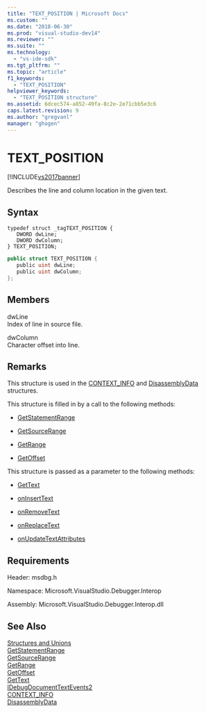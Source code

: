 ```yaml
---
title: "TEXT_POSITION | Microsoft Docs"
ms.custom: ""
ms.date: "2018-06-30"
ms.prod: "visual-studio-dev14"
ms.reviewer: ""
ms.suite: ""
ms.technology: 
  - "vs-ide-sdk"
ms.tgt_pltfrm: ""
ms.topic: "article"
f1_keywords: 
  - "TEXT_POSITION"
helpviewer_keywords: 
  - "TEXT_POSITION structure"
ms.assetid: 6dcec574-a852-49fa-8c2e-2e71cbb5e3c6
caps.latest.revision: 9
ms.author: "gregvanl"
manager: "ghogen"
---
```

# TEXT_POSITION
[!INCLUDE[vs2017banner](../../../includes/vs2017banner.md)]

  
Describes the line and column location in the given text.  
  
## Syntax  
  
```cpp#  
typedef struct _tagTEXT_POSITION {   
   DWORD dwLine;  
   DWORD dwColumn;  
} TEXT_POSITION;  
```  
  
```csharp  
public struct TEXT_POSITION {   
   public uint dwLine;  
   public uint dwColumn;  
};  
```  
  
## Members  
 dwLine  
 Index of line in source file.  
  
 dwColumn  
 Character offset into line.  
  
## Remarks  
 This structure is used in the [CONTEXT_INFO](../../../extensibility/debugger/reference/context-info.md) and [DisassemblyData](../../../extensibility/debugger/reference/disassemblydata.md) structures.  
  
 This structure is filled in by a call to the following methods:  
  
-   [GetStatementRange](../../../extensibility/debugger/reference/idebugdocumentcontext2-getstatementrange.md)  
  
-   [GetSourceRange](../../../extensibility/debugger/reference/idebugdocumentcontext2-getsourcerange.md)  
  
-   [GetRange](../../../extensibility/debugger/reference/idebugdocumentposition2-getrange.md)  
  
-   [GetOffset](../../../extensibility/debugger/reference/idebugfunctionposition2-getoffset.md)  
  
 This structure is passed as a parameter to the following methods:  
  
-   [GetText](../../../extensibility/debugger/reference/idebugdocumenttext2-gettext.md)  
  
-   [onInsertText](../../../extensibility/debugger/reference/idebugdocumenttextevents2-oninserttext.md)  
  
-   [onRemoveText](../../../extensibility/debugger/reference/idebugdocumenttextevents2-onremovetext.md)  
  
-   [onReplaceText](../../../extensibility/debugger/reference/idebugdocumenttextevents2-onreplacetext.md)  
  
-   [onUpdateTextAttributes](../../../extensibility/debugger/reference/idebugdocumenttextevents2-onupdatetextattributes.md)  
  
## Requirements  
 Header: msdbg.h  
  
 Namespace: Microsoft.VisualStudio.Debugger.Interop  
  
 Assembly: Microsoft.VisualStudio.Debugger.Interop.dll  
  
## See Also  
 [Structures and Unions](../../../extensibility/debugger/reference/structures-and-unions.md)   
 [GetStatementRange](../../../extensibility/debugger/reference/idebugdocumentcontext2-getstatementrange.md)   
 [GetSourceRange](../../../extensibility/debugger/reference/idebugdocumentcontext2-getsourcerange.md)   
 [GetRange](../../../extensibility/debugger/reference/idebugdocumentposition2-getrange.md)   
 [GetOffset](../../../extensibility/debugger/reference/idebugfunctionposition2-getoffset.md)   
 [GetText](../../../extensibility/debugger/reference/idebugdocumenttext2-gettext.md)   
 [IDebugDocumentTextEvents2](../../../extensibility/debugger/reference/idebugdocumenttextevents2.md)   
 [CONTEXT_INFO](../../../extensibility/debugger/reference/context-info.md)   
 [DisassemblyData](../../../extensibility/debugger/reference/disassemblydata.md)

